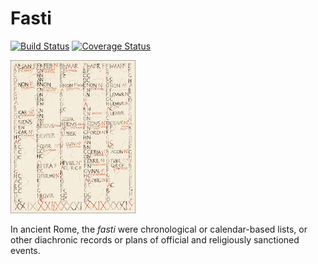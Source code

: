 # Fasti

[![Build Status](https://travis-ci.org/dokwork/fasti.svg?branch=master)](https://travis-ci.org/dokwork/fasti)
[![Coverage Status](https://coveralls.io/repos/github/dokwork/fasti/badge.svg?branch=master)](https://coveralls.io/github/dokwork/fasti?branch=master)

![](fasti.gif) 

In ancient Rome, the *fasti* were chronological or calendar-based lists, or other diachronic records or 
plans of official and religiously sanctioned events.
